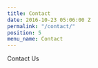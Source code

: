 ```yaml
---
title: Contact
date: 2016-10-23 05:06:00 Z
permalink: "/contact/"
position: 5
menu_name: Contact
---
```


Contact Us